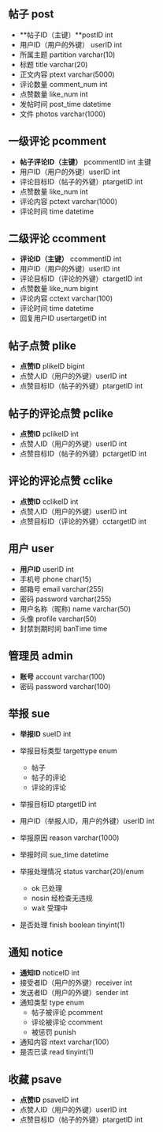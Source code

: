 ## 帖子 post

- **帖子ID（主键）**postID int
- 用户ID（用户的外键） userID int
- 所属主题  partition varchar(10)
- 标题 title varchar(20)
- 正文内容 ptext varchar(5000) 
- 评论数量 comment_num int
- 点赞数量 like_num int
- 发帖时间 post_time datetime
- 文件 photos varchar(1000)

## 一级评论 pcomment

- **帖子评论ID（主键）** pcommentID int 主键
- 用户ID（用户的外键）userID int
- 评论目标ID（帖子的外键）ptargetID int
- 点赞数量 like_num int
- 评论内容 pctext varchar(1000)
- 评论时间 time datetime

## 二级评论 ccomment

- **评论ID（主键）** ccommentID int
- 用户ID（用户的外键）userID int
- 评论目标ID（评论的外键）ctargetID int
- 点赞数量 like_num bigint
- 评论内容 cctext varchar(100)
- 评论时间 time datetime
- 回复用户ID usertargetID int

## 帖子点赞 plike

- **点赞ID**  plikeID bigint
- 点赞人ID（用户的外键）userID int
- 点赞目标ID（帖子的外键）ptargetID int


## 帖子的评论点赞 pclike

- **点赞ID**  pclikeID int
- 点赞人ID（用户的外键）userID int
- 点赞目标ID（帖子的外键）pctargetID int

## 评论的评论点赞 cclike

- **点赞ID**  cclikeID int
- 点赞人ID（用户的外键）userID int
- 点赞目标ID（评论的外键）cctargetID int

## 用户 user

- **用户ID** userID int
- 手机号 phone char(15)
- 邮箱号 email varchar(255)
- 密码 password varchar(255) 
- 用户名称（昵称) name varchar(50)
- 头像 profile  varchar(50)
- 封禁到期时间 banTime time


## 管理员 admin

- **账号** account varchar(100)
- 密码 password varchar(100)

## 举报 sue

- **举报ID** sueID int
- 举报目标类型 targettype enum
  - 帖子
  - 帖子的评论
  - 评论的评论

- 举报目标ID  ptargetID int
- 用户ID（举报人ID，用户的外键）userID int
- 举报原因 reason varchar(1000)
- 举报时间 sue_time datetime
- 举报处理情况 status varchar(20)/enum
  - ok 已处理
  - nosin 经检查无违规
  - wait 受理中
- 是否处理 finish boolean tinyint(1)



## 通知 notice

- **通知ID** noticeID int
- 接受者ID（用户的外键）receiver int
- 发送者ID（用户的外键）sender int 
- 通知类型 type enum
  - 帖子被评论 pcomment
  - 评论被评论 ccomment
  - 被惩罚 punish
- 通知内容 ntext varchar(100）
- 是否已读 read tinyint(1)

## 收藏 psave

- **点赞ID**  psaveID int
- 点赞人ID（用户的外键）userID int
- 点赞目标ID（帖子的外键）ptargetID int